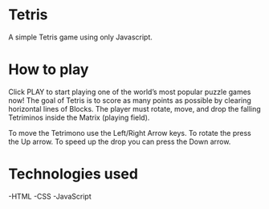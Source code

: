 # Tetris

A simple Tetris game using only Javascript. 

# How to play

Click PLAY to start playing one of the world’s most popular puzzle games now! The goal of Tetris is to score as many points as possible by clearing horizontal lines of Blocks. The player must rotate, move, and drop the falling Tetriminos inside the Matrix (playing field).

To move the Tetrimono use the Left/Right Arrow keys. To rotate the press the Up arrow. To speed up the drop you can press the Down arrow.

# Technologies used
-HTML
-CSS
-JavaScript
